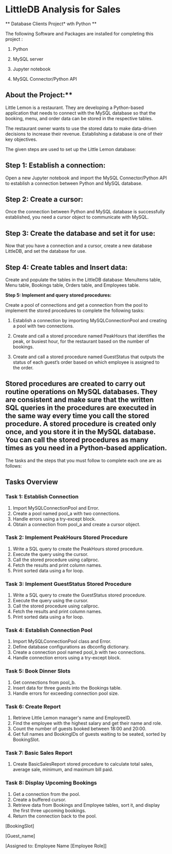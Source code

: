 # LittleDB Analysis for Sales 

** Database Clients Project* wth Python **

The following Software and Packages are installed for completing this project : 

1. Python

2. MySQL server

3. Jupyter notebook

4. MySQL Connector/Python API


## About the Project:**

Little Lemon is a restaurant. They are developing a Python-based application that needs to connect with the MySQL database so that the booking, menu, and order data can be stored in the respective tables. 

The restaurant owner wants to use the stored data to make data-driven decisions to increase their revenue. Establishing a database is one of their key objectives. 

The given steps are used to set up the Little Lemon database: 

## Step 1: Establish a connection:

Open a new Jupyter notebook and import the MySQL Connector/Python API to establish a connection between Python and MySQL database.

## Step 2: Create a cursor:

Once the connection between Python and MySQL database is successfully established, you need a cursor object to communicate with MySQL. 

## Step 3: Create the database and set it for use:

Now that you have a connection and a cursor, create a new database LittleDB, and set the database for use.

## Step 4: Create tables and Insert data:

Create and populate the tables in the LittleDB database: MenuItems table, Menu table, Bookings table, Orders table, and Employees table.

**Step 5: Implement and query stored procedures:**

Create a pool of connections and get a connection from the pool to implement the stored procedures to complete the following tasks:

1. Establish a connection by importing MySQLConnectionPool and creating a pool with two connections.

2. Create and call a stored procedure named PeakHours that identifies the peak, or busiest hour, for the restaurant based on the number of bookings.

3. Create and call a stored procedure named GuestStatus that outputs the status of each guest’s order based on which employee is assigned to the order.

## Stored procedures are created to carry out routine operations on MySQL databases. They are consistent and make sure that the written SQL queries in the procedures are executed in the same way every time you call the stored procedure. A stored procedure is created only once, and you store it in the MySQL database. You can call the stored procedures as many times as you need in a Python-based application.

The tasks and the steps that you must follow to complete each one are as follows:

## Tasks Overview

### Task 1: Establish Connection

1. Import MySQLConnectionPool and Error.
2. Create a pool named pool_a with two connections.
3. Handle errors using a try-except block.
4. Obtain a connection from pool_a and create a cursor object.

### Task 2: Implement PeakHours Stored Procedure

1. Write a SQL query to create the PeakHours stored procedure.
2. Execute the query using the cursor.
3. Call the stored procedure using callproc.
4. Fetch the results and print column names.
5. Print sorted data using a for loop.

### Task 3: Implement GuestStatus Stored Procedure

1. Write a SQL query to create the GuestStatus stored procedure.
2. Execute the query using the cursor.
3. Call the stored procedure using callproc.
4. Fetch the results and print column names.
5. Print sorted data using a for loop.

### Task 4: Establish Connection Pool

1. Import MySQLConnectionPool class and Error.
2. Define database configurations as dbconfig dictionary.
3. Create a connection pool named pool_b with two connections.
4. Handle connection errors using a try-except block.

### Task 5: Book Dinner Slots

1. Get connections from pool_b.
2. Insert data for three guests into the Bookings table.
3. Handle errors for exceeding connection pool size.

### Task 6: Create Report

1. Retrieve Little Lemon manager's name and EmployeeID.
2. Find the employee with the highest salary and get their name and role.
3. Count the number of guests booked between 18:00 and 20:00.
4. Get full names and BookingIDs of guests waiting to be seated, sorted by BookingSlot.

### Task 7: Basic Sales Report

1. Create BasicSalesReport stored procedure to calculate total sales, average sale, minimum, and maximum bill paid.

### Task 8: Display Upcoming Bookings

1. Get a connection from the pool.
2. Create a buffered cursor.
3. Retrieve data from Bookings and Employee tables, sort it, and display the first three upcoming bookings.
4. Return the connection back to the pool.

[BookingSlot]

[Guest_name]

[Assigned to: Employee Name [Employee Role]]





